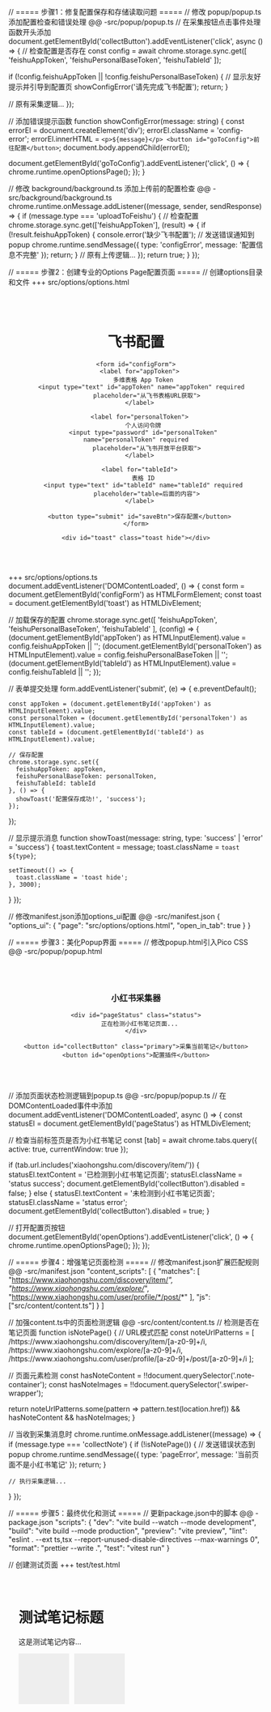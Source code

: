 // ===== 步骤1：修复配置保存和存储读取问题 =====
// 修改 popup/popup.ts 添加配置检查和错误处理
@@ -src/popup/popup.ts
// 在采集按钮点击事件处理函数开头添加
document.getElementById('collectButton').addEventListener('click', async () => {
  // 检查配置是否存在
  const config = await chrome.storage.sync.get([
    'feishuAppToken', 
    'feishuPersonalBaseToken',
    'feishuTableId'
  ]);
  
  if (!config.feishuAppToken || !config.feishuPersonalBaseToken) {
    // 显示友好提示并引导到配置页
    showConfigError('请先完成飞书配置');
    return;
  }
  
  // 原有采集逻辑...
});

// 添加错误提示函数
function showConfigError(message: string) {
  const errorEl = document.createElement('div');
  errorEl.className = 'config-error';
  errorEl.innerHTML = `
    <p>${message}</p>
    <button id="goToConfig">前往配置</button>
  `;
  document.body.appendChild(errorEl);
  
  document.getElementById('goToConfig').addEventListener('click', () => {
    chrome.runtime.openOptionsPage();
  });
}

// 修改 background/background.ts 添加上传前的配置检查
@@ -src/background/background.ts
chrome.runtime.onMessage.addListener((message, sender, sendResponse) => {
  if (message.type === 'uploadToFeishu') {
    // 检查配置
    chrome.storage.sync.get(['feishuAppToken'], (result) => {
      if (!result.feishuAppToken) {
        console.error('缺少飞书配置');
        // 发送错误通知到popup
        chrome.runtime.sendMessage({
          type: 'configError',
          message: '配置信息不完整'
        });
        return;
      }
      // 原有上传逻辑...
    });
    return true;
  }
});

// ===== 步骤2：创建专业的Options Page配置页面 =====
// 创建options目录和文件
+++ src/options/options.html
<!DOCTYPE html>
<html>
<head>
  <meta charset="UTF-8">
  <title>小红书采集器配置</title>
  <link rel="stylesheet" href="https://cdn.jsdelivr.net/npm/@picocss/pico@2/css/pico.min.css">
  <style>
    .container { max-width: 800px; margin: 2rem auto; padding: 0 1rem; }
    .toast { position: fixed; top: 1rem; right: 1rem; }
  </style>
</head>
<body>
  <div class="container">
    <h1>飞书配置</h1>
    
    <form id="configForm">
      <label for="appToken">
        多维表格 App Token
        <input type="text" id="appToken" name="appToken" required 
          placeholder="从飞书表格URL获取">
      </label>
      
      <label for="personalToken">
        个人访问令牌
        <input type="password" id="personalToken" name="personalToken" required
          placeholder="从飞书开放平台获取">
      </label>
      
      <label for="tableId">
        表格 ID
        <input type="text" id="tableId" name="tableId" required
          placeholder="table=后面的内容">
      </label>
      
      <button type="submit" id="saveBtn">保存配置</button>
    </form>
    
    <div id="toast" class="toast hide"></div>
  </div>
  
  <script src="./options.ts" type="module"></script>
</body>
</html>

+++ src/options/options.ts
document.addEventListener('DOMContentLoaded', () => {
  const form = document.getElementById('configForm') as HTMLFormElement;
  const toast = document.getElementById('toast') as HTMLDivElement;
  
  // 加载保存的配置
  chrome.storage.sync.get([
    'feishuAppToken', 
    'feishuPersonalBaseToken',
    'feishuTableId'
  ], (config) => {
    (document.getElementById('appToken') as HTMLInputElement).value = 
      config.feishuAppToken || '';
    (document.getElementById('personalToken') as HTMLInputElement).value = 
      config.feishuPersonalBaseToken || '';
    (document.getElementById('tableId') as HTMLInputElement).value = 
      config.feishuTableId || '';
  });
  
  // 表单提交处理
  form.addEventListener('submit', (e) => {
    e.preventDefault();
    
    const appToken = (document.getElementById('appToken') as HTMLInputElement).value;
    const personalToken = (document.getElementById('personalToken') as HTMLInputElement).value;
    const tableId = (document.getElementById('tableId') as HTMLInputElement).value;
    
    // 保存配置
    chrome.storage.sync.set({
      feishuAppToken: appToken,
      feishuPersonalBaseToken: personalToken,
      feishuTableId: tableId
    }, () => {
      showToast('配置保存成功!', 'success');
    });
  });
  
  // 显示提示消息
  function showToast(message: string, type: 'success' | 'error' = 'success') {
    toast.textContent = message;
    toast.className = `toast ${type}`;
    
    setTimeout(() => {
      toast.className = 'toast hide';
    }, 3000);
  }
});

// 修改manifest.json添加options_ui配置
@@ -src/manifest.json
{
  "options_ui": {
    "page": "src/options/options.html",
    "open_in_tab": true
  }
}

// ===== 步骤3：美化Popup界面 =====
// 修改popup.html引入Pico CSS
@@ -src/popup/popup.html
<head>
  <link rel="stylesheet" href="https://cdn.jsdelivr.net/npm/@picocss/pico@2/css/pico.min.css">
  <style>
    .container { padding: 1rem; text-align: center; min-width: 300px; }
    .status { margin: 1rem 0; padding: 0.5rem; }
    .success { background: #d4edda; }
    .error { background: #f8d7da; }
  </style>
</head>
<body>
  <div class="container">
    <h3>小红书采集器</h3>
    
    <div id="pageStatus" class="status">
      正在检测小红书笔记页面...
    </div>
    
    <button id="collectButton" class="primary">采集当前笔记</button>
    <button id="openOptions">配置插件</button>
  </div>
</body>

// 添加页面状态检测逻辑到popup.ts
@@ -src/popup/popup.ts
// 在DOMContentLoaded事件中添加
document.addEventListener('DOMContentLoaded', async () => {
  const statusEl = document.getElementById('pageStatus') as HTMLDivElement;
  
  // 检查当前标签页是否为小红书笔记
  const [tab] = await chrome.tabs.query({ active: true, currentWindow: true });
  
  if (tab.url.includes('xiaohongshu.com/discovery/item/')) {
    statusEl.textContent = '已检测到小红书笔记页面';
    statusEl.className = 'status success';
    document.getElementById('collectButton').disabled = false;
  } else {
    statusEl.textContent = '未检测到小红书笔记页面';
    statusEl.className = 'status error';
    document.getElementById('collectButton').disabled = true;
  }
  
  // 打开配置页按钮
  document.getElementById('openOptions').addEventListener('click', () => {
    chrome.runtime.openOptionsPage();
  });
});

// ===== 步骤4：增强笔记页面检测 =====
// 修改manifest.json扩展匹配规则
@@ -src/manifest.json
"content_scripts": [
  {
    "matches": [
      "https://www.xiaohongshu.com/discovery/item/*",
      "https://www.xiaohongshu.com/explore/*",
      "https://www.xiaohongshu.com/user/profile/*/post/*"
    ],
    "js": ["src/content/content.ts"]
  }
]

// 加强content.ts中的页面检测逻辑
@@ -src/content/content.ts
// 检测是否在笔记页面
function isNotePage() {
  // URL模式匹配
  const noteUrlPatterns = [
    /https:\/\/www\.xiaohongshu\.com\/discovery\/item\/[a-z0-9]+/i,
    /https:\/\/www\.xiaohongshu\.com\/explore\/[a-z0-9]+/i,
    /https:\/\/www\.xiaohongshu\.com\/user\/profile\/[a-z0-9]+\/post\/[a-z0-9]+/i
  ];
  
  // 页面元素检测
  const hasNoteContent = !!document.querySelector('.note-container');
  const hasNoteImages = !!document.querySelector('.swiper-wrapper');
  
  return noteUrlPatterns.some(pattern => pattern.test(location.href)) 
    && hasNoteContent 
    && hasNoteImages;
}

// 当收到采集消息时
chrome.runtime.onMessage.addListener((message) => {
  if (message.type === 'collectNote') {
    if (!isNotePage()) {
      // 发送错误状态到popup
      chrome.runtime.sendMessage({
        type: 'pageError',
        message: '当前页面不是小红书笔记'
      });
      return;
    }
    
    // 执行采集逻辑...
  }
});

// ===== 步骤5：最终优化和测试 =====
// 更新package.json中的脚本
@@ -package.json
"scripts": {
  "dev": "vite build --watch --mode development",
  "build": "vite build --mode production",
  "preview": "vite preview",
  "lint": "eslint . --ext ts,tsx --report-unused-disable-directives --max-warnings 0",
  "format": "prettier --write .",
  "test": "vitest run"
}

// 创建测试页面
+++ test/test.html
<!DOCTYPE html>
<html>
<head>
  <title>小红书笔记测试</title>
  <style>
    .note-container { padding: 20px; }
    .swiper-wrapper { display: flex; gap: 10px; }
    .swiper-slide { width: 100px; height: 100px; background: #eee; }
  </style>
</head>
<body>
  <div class="note-container">
    <h1>测试笔记标题</h1>
    <p>这是测试笔记内容...</p>
    <div class="swiper-wrapper"
    >
      <div class="swiper-slide"></div>
      <div class="swiper-slide"></div>
    </div>
  </div>
  
  <script>
    // 模拟笔记页面URL
    history.replaceState({}, '', '/discovery/item/test123');
  </script>
</body>
</html>
